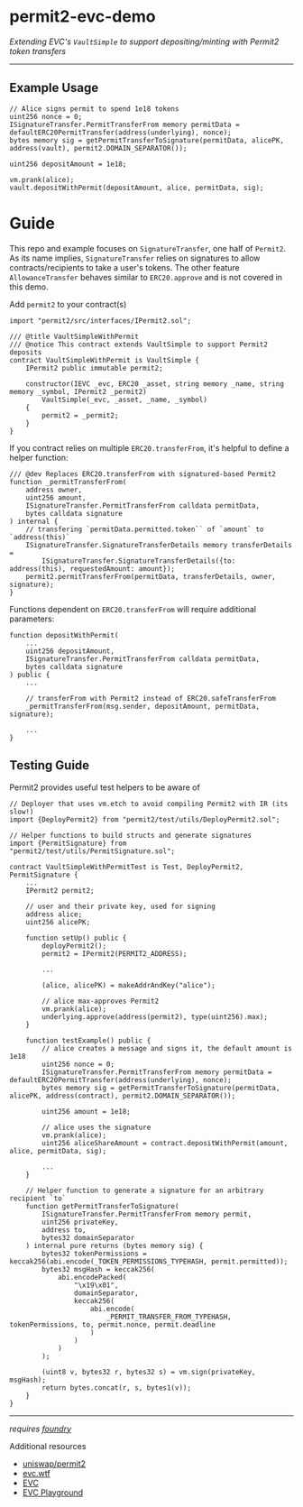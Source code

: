 # permit2-evc-demo

*Extending EVC's `VaultSimple` to support depositing/minting with Permit2 token transfers*

---

## Example Usage

```solidity
// Alice signs permit to spend 1e18 tokens
uint256 nonce = 0;
ISignatureTransfer.PermitTransferFrom memory permitData = defaultERC20PermitTransfer(address(underlying), nonce);
bytes memory sig = getPermitTransferToSignature(permitData, alicePK, address(vault), permit2.DOMAIN_SEPARATOR());

uint256 depositAmount = 1e18;

vm.prank(alice);
vault.depositWithPermit(depositAmount, alice, permitData, sig);
```

# Guide

This repo and example focuses on `SignatureTransfer`, one half of `Permit2`. As its name implies, `SignatureTransfer` relies on signatures to allow contracts/recipients to take a user's tokens. The other feature `AllowanceTransfer` behaves similar to `ERC20.approve` and is not covered in this demo.

Add `permit2` to your contract(s)
```solidity
import "permit2/src/interfaces/IPermit2.sol";

/// @title VaultSimpleWithPermit
/// @notice This contract extends VaultSimple to support Permit2 deposits
contract VaultSimpleWithPermit is VaultSimple {
    IPermit2 public immutable permit2;

    constructor(IEVC _evc, ERC20 _asset, string memory _name, string memory _symbol, IPermit2 _permit2)
        VaultSimple(_evc, _asset, _name, _symbol)
    {
        permit2 = _permit2;
    }
}
```

If you contract relies on multiple `ERC20.transferFrom`, it's helpful to define a helper function:
```solidity
/// @dev Replaces ERC20.transferFrom with signatured-based Permit2
function _permitTransferFrom(
    address owner,
    uint256 amount,
    ISignatureTransfer.PermitTransferFrom calldata permitData,
    bytes calldata signature
) internal {
    // transfering `permitData.permitted.token`` of `amount` to `address(this)`
    ISignatureTransfer.SignatureTransferDetails memory transferDetails =
        ISignatureTransfer.SignatureTransferDetails({to: address(this), requestedAmount: amount});
    permit2.permitTransferFrom(permitData, transferDetails, owner, signature);
}
```

Functions dependent on `ERC20.transferFrom` will require additional parameters:
```solidity
function depositWithPermit(
    ...
    uint256 depositAmount,
    ISignatureTransfer.PermitTransferFrom calldata permitData,
    bytes calldata signature
) public {
    ...

    // transferFrom with Permit2 instead of ERC20.safeTransferFrom
    _permitTransferFrom(msg.sender, depositAmount, permitData, signature);

    ...
}
```

## Testing Guide

Permit2 provides useful test helpers to be aware of

```solidity
// Deployer that uses vm.etch to avoid compiling Permit2 with IR (its slow!)
import {DeployPermit2} from "permit2/test/utils/DeployPermit2.sol";

// Helper functions to build structs and generate signatures
import {PermitSignature} from "permit2/test/utils/PermitSignature.sol";

contract VaultSimpleWithPermitTest is Test, DeployPermit2, PermitSignature {
    ...
    IPermit2 permit2;

    // user and their private key, used for signing
    address alice;
    uint256 alicePK;

    function setUp() public {
        deployPermit2();
        permit2 = IPermit2(PERMIT2_ADDRESS);
        
        ...

        (alice, alicePK) = makeAddrAndKey("alice");

        // alice max-approves Permit2
        vm.prank(alice);
        underlying.approve(address(permit2), type(uint256).max);
    }

    function testExample() public {
        // alice creates a message and signs it, the default amount is 1e18
        uint256 nonce = 0;
        ISignatureTransfer.PermitTransferFrom memory permitData = defaultERC20PermitTransfer(address(underlying), nonce);
        bytes memory sig = getPermitTransferToSignature(permitData, alicePK, address(contract), permit2.DOMAIN_SEPARATOR());

        uint256 amount = 1e18;

        // alice uses the signature
        vm.prank(alice);
        uint256 aliceShareAmount = contract.depositWithPermit(amount, alice, permitData, sig);

        ...
    }

    // Helper function to generate a signature for an arbitrary recipient `to`
    function getPermitTransferToSignature(
        ISignatureTransfer.PermitTransferFrom memory permit,
        uint256 privateKey,
        address to,
        bytes32 domainSeparator
    ) internal pure returns (bytes memory sig) {
        bytes32 tokenPermissions = keccak256(abi.encode(_TOKEN_PERMISSIONS_TYPEHASH, permit.permitted));
        bytes32 msgHash = keccak256(
            abi.encodePacked(
                "\x19\x01",
                domainSeparator,
                keccak256(
                    abi.encode(
                        _PERMIT_TRANSFER_FROM_TYPEHASH, tokenPermissions, to, permit.nonce, permit.deadline
                    )
                )
            )
        );

        (uint8 v, bytes32 r, bytes32 s) = vm.sign(privateKey, msgHash);
        return bytes.concat(r, s, bytes1(v));
    }
}
```




---

*requires [foundry](https://book.getfoundry.sh)*

Additional resources

* [uniswap/permit2](https://github.com/uniswap/permit2)
* [evc.wtf](https://evc.wtf)
* [EVC](https://github.com/euler-xyz/ethereum-vault-connector)
* [EVC Playground](https://github.com/euler-xyz/evc-playground)
